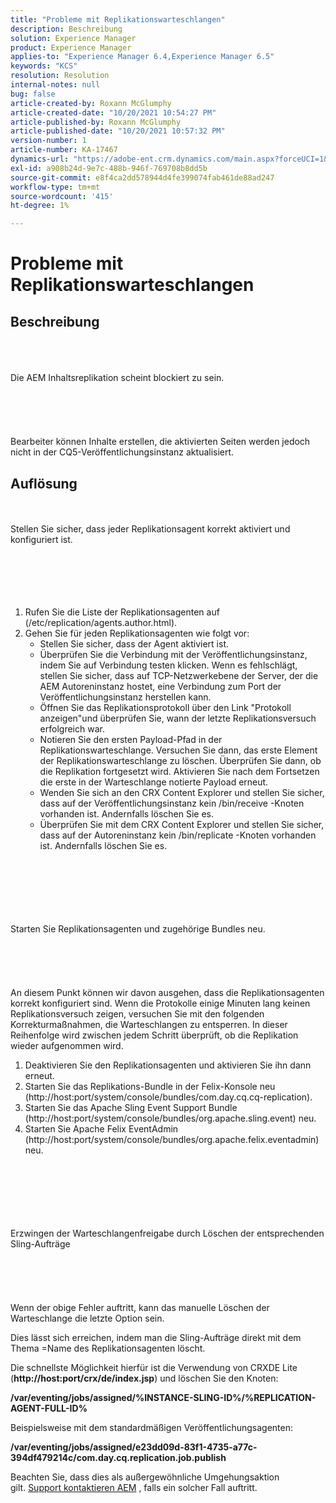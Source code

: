 ```yaml
---
title: "Probleme mit Replikationswarteschlangen"
description: Beschreibung
solution: Experience Manager
product: Experience Manager
applies-to: "Experience Manager 6.4,Experience Manager 6.5"
keywords: "KCS"
resolution: Resolution
internal-notes: null
bug: false
article-created-by: Roxann McGlumphy
article-created-date: "10/20/2021 10:54:27 PM"
article-published-by: Roxann McGlumphy
article-published-date: "10/20/2021 10:57:32 PM"
version-number: 1
article-number: KA-17467
dynamics-url: "https://adobe-ent.crm.dynamics.com/main.aspx?forceUCI=1&pagetype=entityrecord&etn=knowledgearticle&id=a8df06aa-f831-ec11-b6e5-000d3a5ba97a"
exl-id: a908b24d-9e7c-488b-946f-769708b8dd5b
source-git-commit: e8f4ca2dd578944d4fe399074fab461de88ad247
workflow-type: tm+mt
source-wordcount: '415'
ht-degree: 1%

---
```


# Probleme mit Replikationswarteschlangen

## Beschreibung

<br><br><br>Die AEM Inhaltsreplikation scheint blockiert zu sein.<br><br><br><br><br><br>
Bearbeiter können Inhalte erstellen, die aktivierten Seiten werden jedoch nicht in der CQ5-Veröffentlichungsinstanz aktualisiert.


## Auflösung

<br><br>Stellen Sie sicher, dass jeder Replikationsagent korrekt aktiviert und konfiguriert ist.<br><br><br><br> <br><br>
1. Rufen Sie die Liste der Replikationsagenten auf (/etc/replication/agents.author.html).
2. Gehen Sie für jeden Replikationsagenten wie folgt vor:
   - Stellen Sie sicher, dass der Agent aktiviert ist.
   - Überprüfen Sie die Verbindung mit der Veröffentlichungsinstanz, indem Sie auf Verbindung testen klicken. Wenn es fehlschlägt, stellen Sie sicher, dass auf TCP-Netzwerkebene der Server, der die AEM Autoreninstanz hostet, eine Verbindung zum Port der Veröffentlichungsinstanz herstellen kann.
   - Öffnen Sie das Replikationsprotokoll über den Link &quot;Protokoll anzeigen&quot;und überprüfen Sie, wann der letzte Replikationsversuch erfolgreich war.
   - Notieren Sie den ersten Payload-Pfad in der Replikationswarteschlange. Versuchen Sie dann, das erste Element der Replikationswarteschlange zu löschen. Überprüfen Sie dann, ob die Replikation fortgesetzt wird. Aktivieren Sie nach dem Fortsetzen die erste in der Warteschlange notierte Payload erneut.
   - Wenden Sie sich an den CRX Content Explorer und stellen Sie sicher, dass auf der Veröffentlichungsinstanz kein /bin/receive -Knoten vorhanden ist. Andernfalls löschen Sie es.
   - Überprüfen Sie mit dem CRX Content Explorer und stellen Sie sicher, dass auf der Autoreninstanz kein /bin/replicate -Knoten vorhanden ist. Andernfalls löschen Sie es.

<br><br><br><br> <br><br>Starten Sie Replikationsagenten und zugehörige Bundles neu.<br><br><br><br> <br><br>
An diesem Punkt können wir davon ausgehen, dass die Replikationsagenten korrekt konfiguriert sind. Wenn die Protokolle einige Minuten lang keinen Replikationsversuch zeigen, versuchen Sie mit den folgenden Korrekturmaßnahmen, die Warteschlangen zu entsperren. In dieser Reihenfolge wird zwischen jedem Schritt überprüft, ob die Replikation wieder aufgenommen wird.

1. Deaktivieren Sie den Replikationsagenten und aktivieren Sie ihn dann erneut.
2. Starten Sie das Replikations-Bundle in der Felix-Konsole neu (http://host:port/system/console/bundles/com.day.cq.cq-replication).
3. Starten Sie das Apache Sling Event Support Bundle (http://host:port/system/console/bundles/org.apache.sling.event) neu.
4. Starten Sie Apache Felix EventAdmin (http://host:port/system/console/bundles/org.apache.felix.eventadmin) neu.

<br><br><br><br> <br><br>Erzwingen der Warteschlangenfreigabe durch Löschen der entsprechenden Sling-Aufträge<br><br><br><br> <br><br>
Wenn der obige Fehler auftritt, kann das manuelle Löschen der Warteschlange die letzte Option sein.

Dies lässt sich erreichen, indem man die Sling-Aufträge direkt mit dem Thema =Name des Replikationsagenten löscht.

Die schnellste Möglichkeit hierfür ist die Verwendung von CRXDE Lite (<b>http://host:port/crx/de/index.jsp</b>) und löschen Sie den Knoten:

<b>/var/eventing/jobs/assigned/%INSTANCE-SLING-ID%/%REPLICATION-AGENT-FULL-ID%</b>

Beispielsweise mit dem standardmäßigen Veröffentlichungsagenten:

<b>/var/eventing/jobs/assigned/e23dd09d-83f1-4735-a77c-394df479214c/com.day.cq.replication.job.publish</b>

Beachten Sie, dass dies als außergewöhnliche Umgehungsaktion gilt. [Support kontaktieren AEM](https://helpx.adobe.com/de/marketing-cloud/contact-support.html) , falls ein solcher Fall auftritt.
